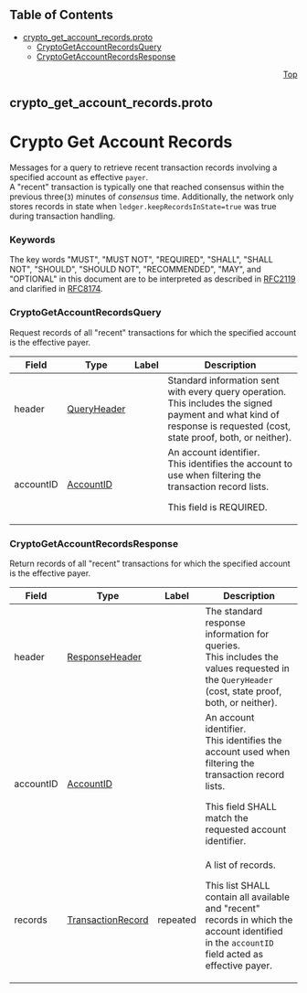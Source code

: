 ## Table of Contents

- [crypto_get_account_records.proto](#crypto_get_account_records-proto)
    - [CryptoGetAccountRecordsQuery](#proto-CryptoGetAccountRecordsQuery)
    - [CryptoGetAccountRecordsResponse](#proto-CryptoGetAccountRecordsResponse)
  



<a name="crypto_get_account_records-proto"></a>
<p align="right"><a href="#top">Top</a></p>

## crypto_get_account_records.proto
# Crypto Get Account Records
Messages for a query to retrieve recent transaction records involving a
specified account as effective `payer`.<br/>
A "recent" transaction is typically one that reached consensus within
the previous three(`3`) minutes of _consensus_ time. Additionally, the
network only stores records in state when
`ledger.keepRecordsInState=true` was true during transaction handling.

### Keywords
The key words "MUST", "MUST NOT", "REQUIRED", "SHALL", "SHALL NOT",
"SHOULD", "SHOULD NOT", "RECOMMENDED", "MAY", and "OPTIONAL" in this
document are to be interpreted as described in
[RFC2119](https://www.ietf.org/rfc/rfc2119) and clarified in
[RFC8174](https://www.ietf.org/rfc/rfc8174).


<a name="proto-CryptoGetAccountRecordsQuery"></a>

### CryptoGetAccountRecordsQuery
Request records of all "recent" transactions for which the specified
account is the effective payer.


| Field | Type | Label | Description |
| ----- | ---- | ----- | ----------- |
| header | [QueryHeader](#proto-QueryHeader) |  | Standard information sent with every query operation.<br/> This includes the signed payment and what kind of response is requested (cost, state proof, both, or neither). |
| accountID | [AccountID](#proto-AccountID) |  | An account identifier.<br/> This identifies the account to use when filtering the transaction record lists. <p> This field is REQUIRED. |






<a name="proto-CryptoGetAccountRecordsResponse"></a>

### CryptoGetAccountRecordsResponse
Return records of all "recent" transactions for which the specified
account is the effective payer.


| Field | Type | Label | Description |
| ----- | ---- | ----- | ----------- |
| header | [ResponseHeader](#proto-ResponseHeader) |  | The standard response information for queries.<br/> This includes the values requested in the `QueryHeader` (cost, state proof, both, or neither). |
| accountID | [AccountID](#proto-AccountID) |  | An account identifier.<br/> This identifies the account used when filtering the transaction record lists. <p> This field SHALL match the requested account identifier. |
| records | [TransactionRecord](#proto-TransactionRecord) | repeated | A list of records. <p> This list SHALL contain all available and "recent" records in which the account identified in the `accountID` field acted as effective payer. |





 <!-- end messages -->

 <!-- end enums -->

 <!-- end HasExtensions -->

 <!-- end services -->


